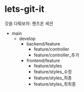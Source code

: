 # lets-git-it

깃을 다뤄보자: 핸즈온 세션

- main
  - develop
    - backend/feature
      - feature/controller
      - feature/controller\_추가
    - frontend/feature
      - feature/styles
      - feature/styles\_수정
      - feature/styles\_최종
      - feature/styles\_최최종
